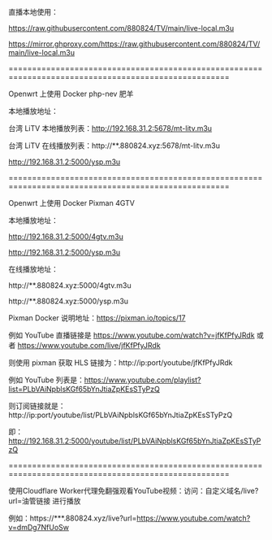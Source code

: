 直播本地使用：

https://raw.githubusercontent.com/880824/TV/main/live-local.m3u

https://mirror.ghproxy.com/https://raw.githubusercontent.com/880824/TV/main/live-local.m3u

=====================================================================================================

Openwrt 上使用 Docker php-nev 肥羊

本地播放地址：

台湾 LiTV 本地播放列表：http://192.168.31.2:5678/mt-litv.m3u

台湾 LiTV 在线播放列表：http://**.880824.xyz:5678/mt-litv.m3u

http://192.168.31.2:5000/ysp.m3u

=====================================================================================================

Openwrt 上使用 Docker Pixman 4GTV 

本地播放地址：

http://192.168.31.2:5000/4gtv.m3u

http://192.168.31.2:5000/ysp.m3u

在线播放地址：

http://**.880824.xyz:5000/4gtv.m3u

http://**.880824.xyz:5000/ysp.m3u

Pixman Docker 说明地址：https://pixman.io/topics/17

例如 YouTube 直播链接是 https://www.youtube.com/watch?v=jfKfPfyJRdk 或者 https://www.youtube.com/live/jfKfPfyJRdk

则使用 pixman 获取 HLS 链接为：http://ip:port/youtube/jfKfPfyJRdk

例如 YouTube 列表是：https://www.youtube.com/playlist?list=PLbVAiNpblsKGf65bYnJtiaZpKEsSTyPzQ

则订阅链接就是：http://ip:port/youtube/list/PLbVAiNpblsKGf65bYnJtiaZpKEsSTyPzQ

即：http://192.168.31.2:5000/youtube/list/PLbVAiNpblsKGf65bYnJtiaZpKEsSTyPzQ

=====================================================================================================

使用Cloudflare Worker代理免翻强观看YouTube视频：访问：自定义域名/live?url=油管链接 进行播放

例如：https://***.880824.xyz/live?url=https://www.youtube.com/watch?v=dmDg7NfUoSw
